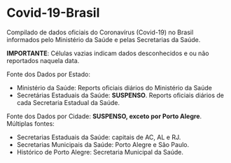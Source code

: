 # Covid-19-Brasil
Compilado de dados oficiais do Coronavírus (Covid-19) no Brasil informados pelo Ministério da Saúde e pelas Secretarias da Saúde.

**IMPORTANTE**: Células vazias indicam dados desconhecidos e ou não reportados naquela data.

Fonte dos Dados por Estado: 
- Ministério da Saúde: Reports oficiais diários do Ministério da Saúde
- Secretárias Estaduais da Saúde: **SUSPENSO**. Reports oficiais diários de cada Secretaria Estadual da Saúde.

Fonte dos Dados por Cidade: **SUSPENSO, exceto por Porto Alegre**. Múltiplas fontes: 
 - Secretarias Estaduais da Saúde: capitais de AC, AL e RJ.
 - Secretarias Municipais da Saúde: Porto Alegre e São Paulo.
 - Histórico de Porto Alegre: Secretaria Municipal da Saúde.
